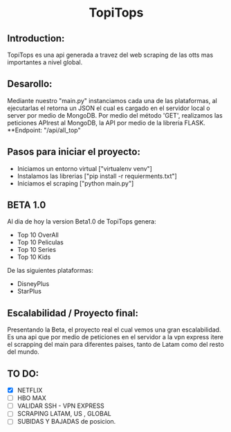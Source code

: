<h1 align="center">
    TopiTops
</h1>

## Introduction:
TopiTops es una api generada a travez del web scraping de las otts mas importantes a nivel global.

## Desarollo:
   Mediante nuestro "main.py" instanciamos cada una de las plataformas, al ejecutarlas el retorna un JSON el cual es cargado en el servidor local o server por medio de MongoDB.
   Por medio del método 'GET', realizamos las peticiones APIrest al MongoDB, la API por medio de la libreria FLASK. 
   **Endpoint: "/api/all_top"

## Pasos para iniciar el proyecto:
- Iniciamos un entorno virtual ["virtualenv venv"]
- Instalamos las librerias     ["pip install -r requierments.txt"]
- Iniciamos el scraping        ["python main.py"]

## BETA 1.0
Al dia de hoy la version Beta1.0 de TopiTops genera:
- Top 10 OverAll
- Top 10 Peliculas
- Top 10 Series
- Top 10 Kids

De las siguientes plataformas:	
- DisneyPlus
- StarPlus

## Escalabilidad / Proyecto final:
Presentando la Beta, el proyecto real el cual vemos una gran escalabilidad. 
Es una api que por medio de peticiones en el servidor a la vpn express itere el scrapping del main para diferentes paises, tanto de Latam como del resto del mundo.

## TO DO:
* [X]  NETFLIX
* [ ]  HBO MAX
* [ ]  VALIDAR SSH - VPN EXPRESS
* [ ]  SCRAPING LATAM, US , GLOBAL
* [ ]  SUBIDAS Y BAJADAS de posicion.
